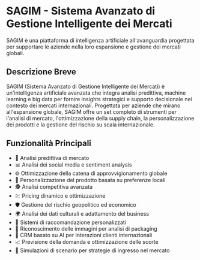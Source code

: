# SAGIM - Sistema Avanzato di Gestione Intelligente dei Mercati

SAGIM è una piattaforma di intelligenza artificiale all'avanguardia progettata per supportare le aziende nella loro espansione e gestione dei mercati globali.

## Descrizione Breve

SAGIM (Sistema Avanzato di Gestione Intelligente dei Mercati) è un'intelligenza artificiale avanzata che integra analisi predittiva, machine learning e big data per fornire insights strategici e supporto decisionale nel contesto dei mercati internazionali. Progettata per aziende che mirano all'espansione globale, SAGIM offre un set completo di strumenti per l'analisi di mercato, l'ottimizzazione della supply chain, la personalizzazione dei prodotti e la gestione del rischio su scala internazionale.

## Funzionalità Principali

- 🔮 Analisi predittiva di mercato
- 📊 Analisi dei social media e sentiment analysis
- 🌐 Ottimizzazione della catena di approvvigionamento globale
- 🎨 Personalizzazione del prodotto basata su preferenze locali
- 🕵️ Analisi competitiva avanzata
- 💹 Pricing dinamico e ottimizzazione
- 🛡️ Gestione del rischio geopolitico ed economico
- 🌍 Analisi dei dati culturali e adattamento del business
- 🎯 Sistemi di raccomandazione personalizzati
- 📸 Riconoscimento delle immagini per analisi di packaging
- 👥 CRM basato su AI per interazioni clienti internazionali
- 📈 Previsione della domanda e ottimizzazione delle scorte
- 🧩 Simulazioni di scenario per strategie di ingresso nel mercato

